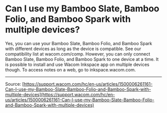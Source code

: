 # Can I use my Bamboo Slate, Bamboo Folio, and Bamboo Spark with multiple devices?

Yes, you can use your Bamboo Slate, Bamboo Folio, and Bamboo Spark with different devices as long as the device is compatible. See our compatibility list at wacom.com/comp. However, you can only connect Bamboo Slate, Bamboo Folio, and Bamboo Spark to one device at a time. It is possible to install and use Wacom Inkspace app on multiple devices though. To access notes on a web, go to inkspace.wacom.com.

---
Source: [https://support.wacom.com/hc/en-us/articles/1500006261161-Can-I-use-my-Bamboo-Slate-Bamboo-Folio-and-Bamboo-Spark-with-multiple-devices](https://support.wacom.com/hc/en-us/articles/1500006261161-Can-I-use-my-Bamboo-Slate-Bamboo-Folio-and-Bamboo-Spark-with-multiple-devices)
